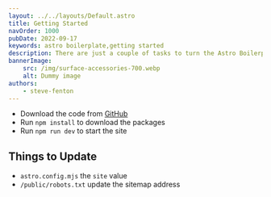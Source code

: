 ```yaml
---
layout: ../../layouts/Default.astro
title: Getting Started
navOrder: 1000
pubDate: 2022-09-17
keywords: astro boilerplate,getting started
description: There are just a couple of tasks to turn the Astro Boilerplate into your own working website.
bannerImage:
    src: /img/surface-accessories-700.webp
    alt: Dummy image
authors:
    - steve-fenton
---
```


- Download the code from [GitHub](https://github.com/Steve-Fenton/astro-boilerplate)
- Run `npm install` to download the packages
- Run `npm run dev` to start the site

## Things to Update

- `astro.config.mjs` the `site` value
- `/public/robots.txt` update the sitemap address